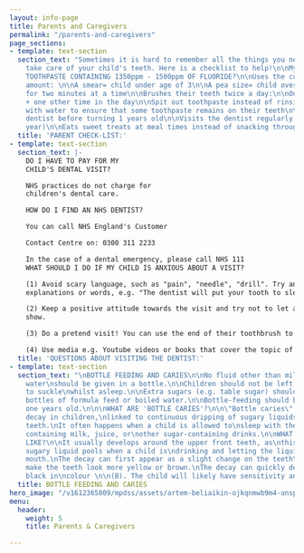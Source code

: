 ```yaml
---
layout: info-page
title: Parents and Caregivers
permalink: "/parents-and-caregivers"
page_sections:
- template: text-section
  section_text: "Sometimes it is hard to remember all the things you need to do to
    take care of your child's teeth. Here is a checklist to help!\n\nMy Child:\n\nUSES
    TOOTHPASTE CONTAINING 1350ppm - 1500ppm OF FLUORIDE?\n\nUses the correct toothpaste
    amount: \n\nA smear= child under age of 3\n\nA pea size= child over age of 3\n\nBrushes
    for two minutes at a time\n\nBrushes their teeth twice a day:\n\nOnce in the morning
    + one other time in the day\n\nSpit out toothpaste instead of rinsing their mouth
    with water to ensure that some toothpaste remains on their teeth\n\nVisited the
    dentist before turning 1 years old\n\nVisits the dentist regularly (Every 6 months-1
    year)\n\nEats sweet treats at meal times instead of snacking throughout the day."
  title: 'PARENT CHECK-LIST:'
- template: text-section
  section_text: |-
    DO I HAVE TO PAY FOR MY
    CHILD'S DENTAL VISIT?

    NHS practices do not charge for
    children's dental care.

    HOW DO I FIND AN NHS DENTIST?

    You can call NHS England's Customer

    Contact Centre on: 0300 311 2233

    In the case of a dental emergency, please call NHS 111
    WHAT SHOULD I DO IF MY CHILD IS ANXIOUS ABOUT A VISIT?

    (1) Avoid scary language, such as "pain", "needle", "drill". Try and use child-friendly
    explanations or words, e.g. "The dentist will put your tooth to sleep so that she can remove the sugar bugs!"

    (2) Keep a positive attitude towards the visit and try not to let any of your own anxieties
    show.

    (3) Do a pretend visit! You can use the end of their toothbrush to count each of their teeth as they open wide - just like the dentist would! This will get your child more familiar with the routine.

    (4) Use media e.g. Youtube videos or books that cover the topic of visiting the dentist to further familiarise them with the concept.
  title: 'QUESTIONS ABOUT VISITING THE DENTIST:'
- template: text-section
  section_text: "\nBOTTLE FEEDING AND CARIES\n\nNo fluid other than milk or cool boiled
    water\nshould be given in a bottle.\n\nChildren should not be left with a bottle
    to suckle\nwhilst asleep.\n\nExtra sugars (e.g. table sugar) should not be added\nto
    bottles of formula feed or boiled water.\n\nBottle-feeding should be discouraged\nfrom
    one years old.\n\n\nWHAT ARE 'BOTTLE CARIES'?\n\n\"Bottle caries\" describes tooth
    decay in children,\nlinked to continuous dripping of sugary liquids\nonto the
    teeth.\nIt often happens when a child is allowed to\nsleep with their bottles
    containing milk, juice, or\nother sugar-containing drinks.\n\nWHAT DOES IT LOOK
    LIKE?\n\nIt usually develops around the upper front teeth, as\nthis is where the
    sugary liquid pools when a child is\ndrinking and letting the liquid sit in their
    mouth.\nThe decay can first appear as a slight change on the teeth\n(A). It can
    make the teeth look more yellow or brown.\nThe decay can quickly develop and appear
    black in\ncolour \n\n(B). The child will likely have sensitivity and pain.\n\n"
  title: BOTTLE FEEDING AND CARIES
hero_image: "/v1612365809/mpdss/assets/artem-beliaikin-ojkqnmwb9m4-unsplash.jpg"
menu:
  header:
    weight: 5
    title: Parents & Caregivers

---
```


